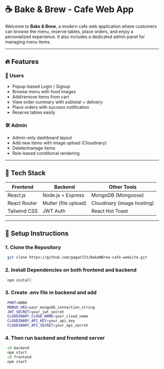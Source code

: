 # ☕ Bake & Brew - Cafe Web App

Welcome to **Bake & Brew**, a modern cafe web application where customers can browse the menu, reserve tables, place orders, and enjoy a personalized experience. It also includes a dedicated admin panel for managing menu items.

---

## 🔥 Features

### 👥 Users
- Popup-based Login / Signup
- Browse menu with food images
- Add/remove items from cart
- View order summary with subtotal + delivery
- Place orders with success notification
- Reserve tables easily

### 🛠️ Admin
- Admin-only dashboard layout
- Add new items with image upload (Cloudinary)
- Delete/manage items
- Role-based conditional rendering

---

## 🧰 Tech Stack

| Frontend         | Backend         | Other Tools            |
|------------------|------------------|-------------------------|
| React.js         | Node.js + Express | MongoDB (Mongoose)     |
| React Router     | Multer (file upload) | Cloudinary (image hosting) |
| Tailwind CSS     | JWT Auth         | React Hot Toast        |


---

## 🧪 Setup Instructions

### 1. Clone the Repository
 ```bash
  git clone https://github.com/gagan723/BakeNBrew-cafe-website.git

```
### 2. Install Dependencies on both frontend and backend

 ```bash
  npm install

```
### 3. Create .env file in backend and add

 ```bash
  PORT=8000
  MONGO_URI=your_mongodb_connection_string
  JWT_SECRET=your_jwt_secret
  CLOUDINARY_CLOUD_NAME=your_cloud_name
  CLOUDINARY_API_KEY=your_api_key
  CLOUDINARY_API_SECRET=your_api_secret

```
### 4. Then run backend and frontend server

 ```bash
  cd backend
  npm start
  cd frontend
  npm start


